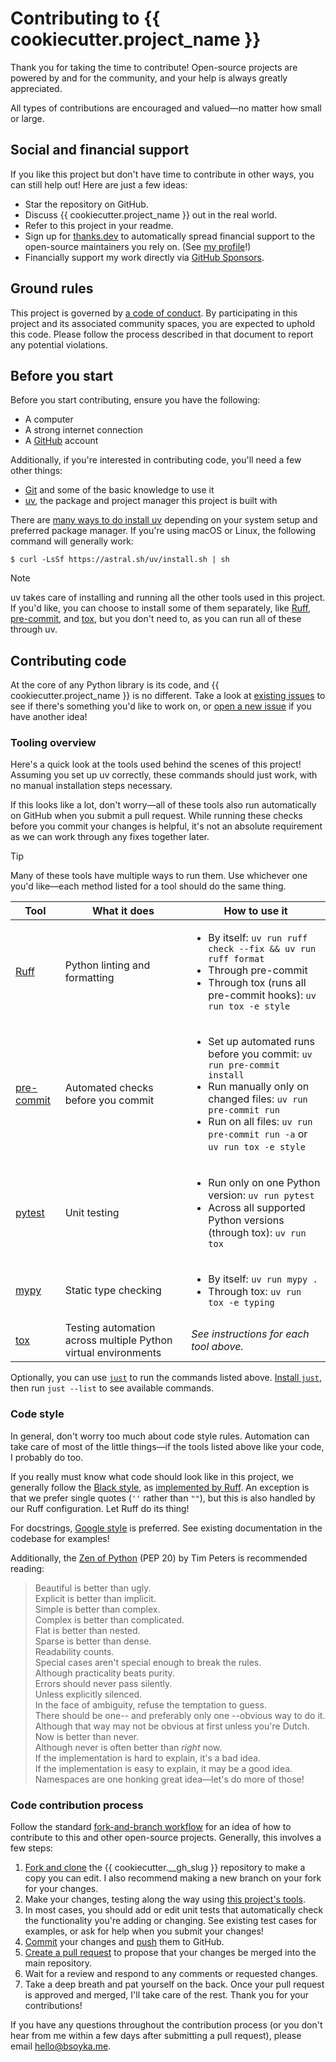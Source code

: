 # Contributing to {{ cookiecutter.project_name }}

Thank you for taking the time to contribute! Open-source projects are powered by and for
the community, and your help is always greatly appreciated.

All types of contributions are encouraged and valued—no matter how small or large.

## Social and financial support

If you like this project but don't have time to contribute in other ways, you can still
help out! Here are just a few ideas:

- Star the repository on GitHub.
- Discuss {{ cookiecutter.project_name }} out in the real world.
- Refer to this project in your readme.
- Sign up for [thanks.dev][thanks] to automatically spread financial support to the
  open-source maintainers you rely on. (See [my profile][thanks-me]!)
- Financially support my work directly via [GitHub Sponsors][sponsor].

## Ground rules

This project is governed by [a code of conduct][conduct]. By participating in this
project and its associated community spaces, you are expected to uphold this code.
Please follow the process described in that document to report any potential violations.

## Before you start

Before you start contributing, ensure you have the following:

- A computer
- A strong internet connection
- A [GitHub][github] account

Additionally, if you're interested in contributing code, you'll need a few other things:

- [Git][git] and some of the basic knowledge to use it
- [uv][uv], the package and project manager this project is built with

There are [many ways to do install uv][uv-install] depending on your system setup and
preferred package manager. If you're using macOS or Linux, the following command will
generally work:

```shell
$ curl -LsSf https://astral.sh/uv/install.sh | sh
```

> [!NOTE]
> uv takes care of installing and running all the other tools used in this project. If
> you'd like, you can choose to install some of them separately,
> like [Ruff][ruff], [pre-commit][pre-commit], and [tox][tox], but you don't need to, as
> you can run all of these through uv.

## Contributing code

At the core of any Python library is its code, and {{ cookiecutter.project_name }} is no
different. Take a look at [existing issues][issues] to see if there's something you'd
like to work on, or [open a new issue][issues-new] if you have another idea!

### Tooling overview

Here's a quick look at the tools used behind the scenes of this project! Assuming you
set up uv correctly, these commands should just work, with no manual installation steps
necessary.

If this looks like a lot, don't worry—all of these tools also run automatically on
GitHub when you submit a pull request. While running these checks before you commit your
changes is helpful, it's not an absolute requirement as we can work through any fixes
together later.

> [!TIP]
> Many of these tools have multiple ways to run them. Use whichever one you'd like—each
> method listed for a tool should do the same thing.

| Tool                     | What it does                                                   | How to use it                                                                                                                                                                                                                              |
|--------------------------|----------------------------------------------------------------|--------------------------------------------------------------------------------------------------------------------------------------------------------------------------------------------------------------------------------------------|
| [Ruff][ruff]             | Python linting and formatting                                  | <ul><li>By itself: `uv run ruff check --fix && uv run ruff format`</li> <li>Through pre-commit</li> <li>Through tox (runs all pre-commit hooks): `uv run tox -e style`</li></ul>                                                           |
| [pre-commit][pre-commit] | Automated checks before you commit                             | <ul><li>Set up automated runs before you commit: `uv run pre-commit install`</li> <li>Run manually only on changed files: `uv run pre-commit run`</li> <li>Run on all files: `uv run pre-commit run -a` or `uv run tox -e style`</li></ul> |
| [pytest][pytest]         | Unit testing                                                   | <ul><li>Run only on one Python version: `uv run pytest`</li> <li>Across all supported Python versions (through tox): `uv run tox`</li></ul>                                                                                                |
| [mypy][mypy]             | Static type checking                                           | <ul><li>By itself: `uv run mypy .`</li> <li>Through tox: `uv run tox -e typing`</li></ul>                                                                                                                                                  |
| [tox][tox]               | Testing automation across multiple Python virtual environments | *See instructions for each tool above.*                                                                                                                                                                                                    |

Optionally, you can use [`just`][just] to run the commands listed above. [Install
`just`][just-install], then run `just --list` to see available commands.

### Code style

In general, don't worry too much about code style rules. Automation can take care of
most of the little things—if the tools listed above like your code, I probably do too.

If you really must know what code should look like in this project, we generally follow
the [Black style][black-style], as [implemented by Ruff][ruff-philosophy]. An exception
is that we prefer single quotes (`''` rather than `""`), but this is also handled by our
Ruff configuration. Let Ruff do its thing!

For docstrings, [Google style][google-docstrings] is preferred. See existing
documentation in the codebase for examples!

Additionally, the [Zen of Python][pep-20] (PEP 20) by Tim Peters is recommended reading:
> Beautiful is better than ugly.  
> Explicit is better than implicit.  
> Simple is better than complex.  
> Complex is better than complicated.  
> Flat is better than nested.  
> Sparse is better than dense.  
> Readability counts.  
> Special cases aren't special enough to break the rules.  
> Although practicality beats purity.  
> Errors should never pass silently.  
> Unless explicitly silenced.  
> In the face of ambiguity, refuse the temptation to guess.  
> There should be one-- and preferably only one --obvious way to do it.  
> Although that way may not be obvious at first unless you're Dutch.  
> Now is better than never.  
> Although never is often better than *right* now.  
> If the implementation is hard to explain, it's a bad idea.  
> If the implementation is easy to explain, it may be a good idea.  
> Namespaces are one honking great idea—let's do more of those!

### Code contribution process

Follow the standard [fork-and-branch workflow][fork-branch] for an idea of how to
contribute to this and other open-source projects. Generally, this involves a few steps:

1. [Fork and clone][git-fork] the {{ cookiecutter.__gh_slug }} repository to make a copy
   you can edit. I also recommend making a new branch on your fork for your changes.
2. Make your changes, testing along the way
   using [this project's tools](#tooling-overview).
3. In most cases, you should add or edit unit tests that automatically check the
   functionality you're adding or changing. See existing test cases for examples, or ask
   for help when you submit your changes!
4. [Commit][git-commit] your changes and [push][git-push] them to GitHub.
5. [Create a pull request][git-pr] to propose that your changes be merged into the main
   repository.
6. Wait for a review and respond to any comments or requested changes.
7. Take a deep breath and pat yourself on the back. Once your pull request is approved
   and merged, I'll take care of the rest. Thank you for your contributions!

If you have any questions throughout the contribution process (or you don't hear from me
within a few days after submitting a pull request), please email hello@bsoyka.me.

[black-style]: https://black.readthedocs.io/en/stable/the_black_code_style/current_style.html

[conduct]: https://github.com/bsoyka/policy/blob/main/code-of-conduct.md

[fork-branch]: https://blog.scottlowe.org/2015/01/27/using-fork-branch-git-workflow/

[git]: https://git-scm.com/

[git-commit]: https://training.github.com/downloads/github-git-cheat-sheet/#make-changes

[git-fork]: https://docs.github.com/en/pull-requests/collaborating-with-pull-requests/working-with-forks/fork-a-repo

[git-pr]: https://docs.github.com/en/pull-requests/collaborating-with-pull-requests/proposing-changes-to-your-work-with-pull-requests/creating-a-pull-request

[git-push]: https://training.github.com/downloads/github-git-cheat-sheet/#synchronize-changes

[github]: https://github.com/

[google-docstrings]: https://sphinxcontrib-napoleon.readthedocs.io/en/latest/example_google.html

[just]: https://just.systems/

[just-install]: https://just.systems/man/en/packages.html

[mypy]: https://mypy-lang.org/

[pep-20]: https://peps.python.org/pep-0020/

[pre-commit]: https://pre-commit.com/

[pytest]: https://docs.pytest.org/en/stable/

[ruff]: https://docs.astral.sh/ruff/

[ruff-philosophy]: https://docs.astral.sh/ruff/formatter/#philosophy

[sponsor]: https://github.com/sponsors/bsoyka

[thanks]: https://thanks.dev/home

[thanks-me]: https://thanks.dev/u/gh/bsoyka

[tox]: https://tox.wiki/en/latest/index.html

[uv]: https://docs.astral.sh/uv/

[uv-install]: https://docs.astral.sh/uv/getting-started/installation/

[issues]: https://github.com/{{cookiecutter.__gh_slug}}/issues

[issues-new]: https://github.com/{{cookiecutter.__gh_slug}}/issues/new
